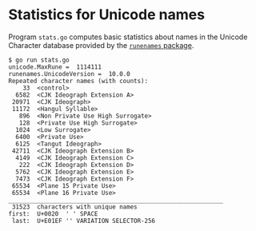 # Statistics for Unicode names

Program `stats.go` computes basic statistics about names in the Unicode Character database provided by the [`runenames` package](https://godoc.org/golang.org/x/text/unicode/runenames).


```
$ go run stats.go
unicode.MaxRune =  1114111
runenames.UnicodeVersion =  10.0.0
Repeated character names (with counts):
    33	<control>
  6582	<CJK Ideograph Extension A>
 20971	<CJK Ideograph>
 11172	<Hangul Syllable>
   896	<Non Private Use High Surrogate>
   128	<Private Use High Surrogate>
  1024	<Low Surrogate>
  6400	<Private Use>
  6125	<Tangut Ideograph>
 42711	<CJK Ideograph Extension B>
  4149	<CJK Ideograph Extension C>
   222	<CJK Ideograph Extension D>
  5762	<CJK Ideograph Extension E>
  7473	<CJK Ideograph Extension F>
 65534	<Plane 15 Private Use>
 65534	<Plane 16 Private Use>
____________________________________________________________
 31523	characters with unique names
first:	U+0020	' '	SPACE
 last:	U+E01EF	'󠇯'	VARIATION SELECTOR-256
```

